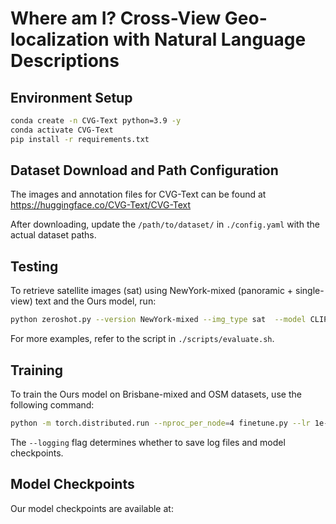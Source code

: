 # Where am I? Cross-View Geo-localization with Natural Language Descriptions

<!--
**CVG-Text/CVG-Text** is a ✨ _special_ ✨ repository because its `README.md` (this file) appears on your GitHub profile.

Here are some ideas to get you started:

- 🔭 I’m currently working on ...
- 🌱 I’m currently learning ...
- 👯 I’m looking to collaborate on ...
- 🤔 I’m looking for help with ...
- 💬 Ask me about ...
- 📫 How to reach me: ...
- 😄 Pronouns: ...
- ⚡ Fun fact: ...
-->

## Environment Setup

```bash
conda create -n CVG-Text python=3.9 -y
conda activate CVG-Text
pip install -r requirements.txt
```

## Dataset Download and Path Configuration

The images and annotation files for CVG-Text can be found at https://huggingface.co/CVG-Text/CVG-Text

After downloading, update the `/path/to/dataset/` in `./config.yaml` with the actual dataset paths.

## Testing
To retrieve satellite images (sat) using NewYork-mixed (panoramic + single-view) text and the Ours model, run:
```bash
python zeroshot.py --version NewYork-mixed --img_type sat  --model CLIP-L/14@336 --expand
```
For more examples, refer to the script in `./scripts/evaluate.sh`.

## Training
To train the Ours model on Brisbane-mixed and OSM datasets, use the following command:
```bash
python -m torch.distributed.run --nproc_per_node=4 finetune.py --lr 1e-5 --batch_size 128 --epochs 40 --version Brisbane-mixed --model CLIP-L/14@336 --expand --img_type sat --logging
```
The `--logging` flag determines whether to save log files and model checkpoints.

## Model Checkpoints

Our model checkpoints are available at:

